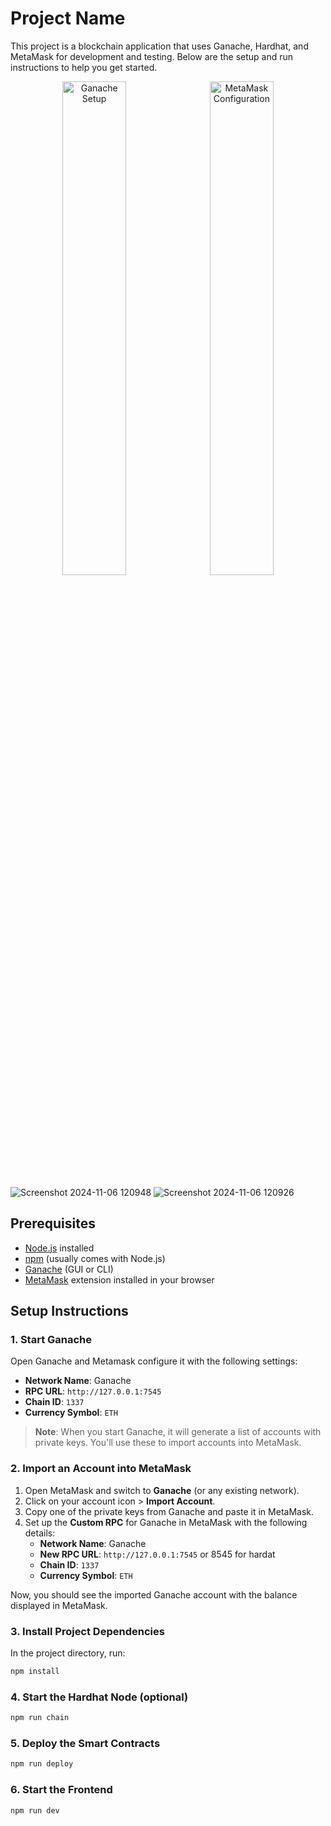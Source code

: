 # Project Name

This project is a blockchain application that uses Ganache, Hardhat, and MetaMask for development and testing. Below are the setup and run instructions to help you get started.

<p align="center">
  <img src="screenshots/ganache-setup.png" alt="Ganache Setup" width="45%" style="margin-right: 5px;">
  <img src="screenshots/metamask-import.png" alt="MetaMask Configuration" width="45%">
</p>

![Screenshot 2024-11-06 120948](https://github.com/user-attachments/assets/4d0dbc29-8ae6-46f5-bb3e-3a6af7fa2d8c)  ![Screenshot 2024-11-06 120926](https://github.com/user-attachments/assets/4e8c766d-5878-46f2-a7ae-b4a5211be2af)

## Prerequisites

- [Node.js](https://nodejs.org/) installed
- [npm](https://www.npmjs.com/) (usually comes with Node.js)
- [Ganache](https://trufflesuite.com/ganache/) (GUI or CLI)
- [MetaMask](https://metamask.io/) extension installed in your browser

## Setup Instructions

### 1. Start Ganache

Open Ganache and Metamask configure it with the following settings:

- **Network Name**: Ganache
- **RPC URL**: `http://127.0.0.1:7545`
- **Chain ID**: `1337`
- **Currency Symbol**: `ETH`

> **Note**: When you start Ganache, it will generate a list of accounts with private keys. You'll use these to import accounts into MetaMask.

### 2. Import an Account into MetaMask

1. Open MetaMask and switch to **Ganache** (or any existing network).
2. Click on your account icon > **Import Account**.
3. Copy one of the private keys from Ganache and paste it in MetaMask.
4. Set up the **Custom RPC** for Ganache in MetaMask with the following details:
   - **Network Name**: Ganache
   - **New RPC URL**: `http://127.0.0.1:7545` or 8545 for hardat
   - **Chain ID**: `1337`
   - **Currency Symbol**: `ETH`

Now, you should see the imported Ganache account with the balance displayed in MetaMask.

### 3. Install Project Dependencies

In the project directory, run:

```bash
npm install
```

### 4. Start the Hardhat Node (optional)

```bash
npm run chain
```

### 5. Deploy the Smart Contracts

```bash
npm run deploy
```

### 6. Start the Frontend

```bash
npm run dev
```
